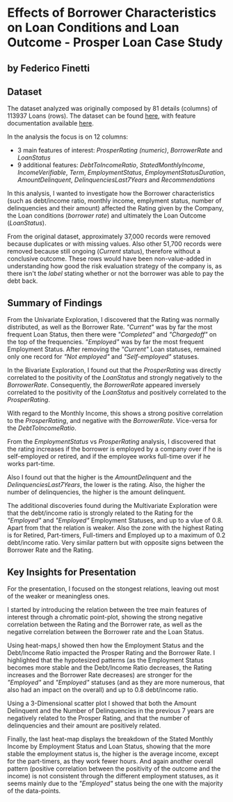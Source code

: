 # Effects of Borrower Characteristics on Loan Conditions and Loan Outcome - Prosper Loan Case Study
## by Federico Finetti


## Dataset

The dataset analyzed was originally composed by 81 details (columns) of 113937 Loans (rows). 
The dataset can be found [here](https://www.google.com/url?q=https://s3.amazonaws.com/udacity-hosted-downloads/ud651/prosperLoanData.csv&sa=D&ust=1554486256021000), with feature documentation available [here](https://docs.google.com/spreadsheets/d/1gDyi_L4UvIrLTEC6Wri5nbaMmkGmLQBk-Yx3z0XDEtI/edit#gid=0).

In the analysis the focus is on 12 columns: 
* 3 main features of interest: *ProsperRating (numeric)*, *BorrowerRate* and *LoanStatus*
* 9 additional features: *DebtToIncomeRatio*, *StatedMonthlyIncome*, *IncomeVerifiable*, *Term*, *EmploymentStatus*, *EmploymentStatusDuration*, *AmountDelinquent*, *DelinquenciesLast7Years* and *Recommendations*

In this analysis, I wanted to investigate how the Borrower characteristics (such as debt/income ratio, monthly income, emplyment status, number of delinquencies and their amount) affected the Rating given by the Company, the Loan conditions (*borrower rate*) and ultimately the Loan Outcome (*LoanStatus*).

From the original dataset, approximately 37,000 records were removed because duplicates or with missing values. 
Also other 51,700 records were removed because still ongoing (*Current* status), therefore without a conclusive outcome. These rows would have been non-value-added in understanding how good the risk evaluation strategy of the company is, as there isn't the *label* stating whether or not the borrower was able to pay the debt back.


## Summary of Findings

From the Univariate Exploration, I discovered that the Rating was normally distributed, as well as the Borrower Rate. 
*"Current"* was by far the most frequent Loan Status, then there were *"Completed"* and *"Chargedoff"* on the top of the frequencies. 
*"Employed"* was by far the most frequent Employment Status. After removing the *"Current"* Loan statuses, remained only one record for *"Not employed"* and *"Self-employed"* statuses.

In the Bivariate Exploration, I found out that the *ProsperRating* was directly correlated to the positivity of the *LoanStatus* and strongly negatively to the *BorrowerRate*. Consequently, the *BorrowerRate* appeared inversely correlated to the positivity of the *LoanStatus* and positively correlated to the *ProsperRating*.

With regard to the Monthly Income, this shows a strong positive correlation to the *ProsperRating*, and negative with the *BorrowerRate*. Vice-versa for the *DebtToIncomeRatio*.

From the *EmploymentStatus* vs *ProsperRating* analysis, I discovered that the rating increases if the borrower is employed by a company over if he is self-employed or retired, and if the employee works full-time over if he works part-time.

Also I found out that the higher is the *AmountDelinquent* and the *DelinquenciesLast7Years*, the lower is the rating. Also, the higher the number of delinquencies, the higher is the amount delinquent.

The additional discoveries found during the Multivariate Exploration were that the debt/income ratio is strongly related to the Rating for the *"Employed"* and *"Employed"* Employment Statuses, and up to a vlue of 0.8. Apart from that the relation is weaker. Also the zone with the highest Rating is for Retired, Part-timers, Full-timers and Employed up to a maximum of 0.2 debt/income ratio.
Very similar pattern but with opposite signs between the Borrower Rate and the Rating.



## Key Insights for Presentation

For the presentation, I focused on the stongest relations, leaving out most of the weaker or meaningless ones.

I started by introducing the relation between the tree main features of interest through a chromatic point-plot, showing the strong negative correlation between the Rating and the Borrower rate, as well as the negative correlation between the Borrower rate and the Loan Status.

Using heat-maps,I showed then how the Employment Status and the Debt/Income Ratio impacted the Prosper Rating and the Borrower Rate. I highlighted that the hypotesized patterns (as the Employment Status becomes more stable and the Debt/Income Ratio decreases, the Rating increases and the Borrower Rate decreases) are stronger for the *"Employed"* and *"Employed"* statuses (and as they are more numerous, that also had an impact on the overall) and up to 0.8 debt/income ratio.

Using a 3-Dimensional scatter plot I showed that both the Amount Delinquent and the Number of Delinquencies in the previous 7 years are negatively related to the Prosper Rating, and that the number of delinquencies and their amount are positively related.

Finally, the last heat-map displays the breakdown of the Stated Monthly Income by Employment Status and Loan Status, showing that the more stable the employment status is, the higher is the average income, except for the part-timers, as they work fewer hours. And again another overall pattern (positive correlation between the positivity of the outcome and the income) is not consistent through the different employment statuses, as it seems mainly due to the *"Employed"* status being the one with the majority of the data-points.